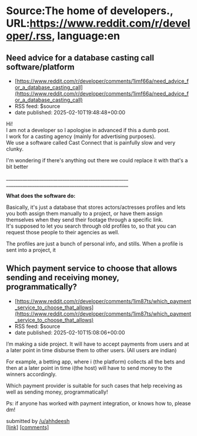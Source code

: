 # Source:The home of developers., URL:https://www.reddit.com/r/developer/.rss, language:en

## Need advice for a database casting call software/platform
 - [https://www.reddit.com/r/developer/comments/1imf66a/need_advice_for_a_database_casting_call](https://www.reddit.com/r/developer/comments/1imf66a/need_advice_for_a_database_casting_call)
 - RSS feed: $source
 - date published: 2025-02-10T19:48:48+00:00

<!-- SC_OFF --><div class="md"><p>Hi!<br/> I am not a developer so I apologise in advanced if this a dumb post.<br/> I work for a casting agency (mainly for advertising purposes).<br/> We use a software called Cast Connect that is painfully slow and very clunky.</p> <p>I&#39;m wondering if there&#39;s anything out there we could replace it with that&#39;s a bit better</p> <p>____________________________________________________<br/> ____________________________________________________</p> <p><strong>What does the software do:</strong></p> <p>Basically, it&#39;s just a database that stores actors/actresses profiles and lets you both assign them manually to a project, or have them assign themselves when they send their footage through a specific link.<br/> It&#39;s supposed to let you search through old profiles to, so that you can request those people to their agencies as well.</p> <p>The profiles are just a bunch of personal info, and stills. When a profile is sent into a project, it 

## Which payment service to choose that allows sending and receiving money, programmatically?
 - [https://www.reddit.com/r/developer/comments/1im87ts/which_payment_service_to_choose_that_allows](https://www.reddit.com/r/developer/comments/1im87ts/which_payment_service_to_choose_that_allows)
 - RSS feed: $source
 - date published: 2025-02-10T15:08:06+00:00

<!-- SC_OFF --><div class="md"><p>I’m making a side project. It will have to accept payments from users and at a later point in time disburse them to other users. (All users are indian)</p> <p>For example, a betting app, where i (the platform) collects all the bets and then at a later point in time i(the host) will have to send money to the winners accordingly.</p> <p>Which payment provider is suitable for such cases that help receiving as well as sending money, programmatically!</p> <p>Ps: if anyone has worked with payment integration, or knows how to, please dm!</p> </div><!-- SC_ON --> &#32; submitted by &#32; <a href="https://www.reddit.com/user/ahhdeesh"> /u/ahhdeesh </a> <br/> <span><a href="https://www.reddit.com/r/developer/comments/1im87ts/which_payment_service_to_choose_that_allows/">[link]</a></span> &#32; <span><a href="https://www.reddit.com/r/developer/comments/1im87ts/which_payment_service_to_choose_that_allows/">[comments]</a></span>

